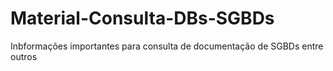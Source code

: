 # Material-Consulta-DBs-SGBDs
Inbformações importantes para consulta de documentação de SGBDs entre outros
